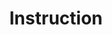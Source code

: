 ---
title: Instruction
layout: dashboard
permalink: /instruction.html
dashboard:
  container_id: instructionStats
  data_sources:
    biannual: /kpidata/instruction.csv
  default_frequency: biannual
  show_frequency_toggle: false
  default_tab: chart
  show_table: true
  charts:
    - type: line
      title: Sessions Overview
      datasets:
        - row_index: 0
        - row_index: 2
        - row_index: 21
    - type: line
      title: Attendees Overview
      datasets:
        - row_index: 1
        - row_index: 3
        - row_index: 4
        - row_index: 22
    - type: line
      title: Course-based Sessions by Type
      datasets:
        - row_index: 13
        - row_index: 15
        - row_index: 17
        - row_index: 19
    - type: line
      title: Course-based Attendees by Type
      datasets:
        - row_index: 14
        - row_index: 16
        - row_index: 18
        - row_index: 20
      title: Workshop Sessions by Type
      datasets:
        - row_index: 23
        - row_index: 25
        - row_index: 27
        - row_index: 29
        - row_index: 31
    - type: line
      title: Workshop Attendees by Type
      datasets:
        - row_index: 24
        - row_index: 26
        - row_index: 28
        - row_index: 30
        - row_index: 32
---